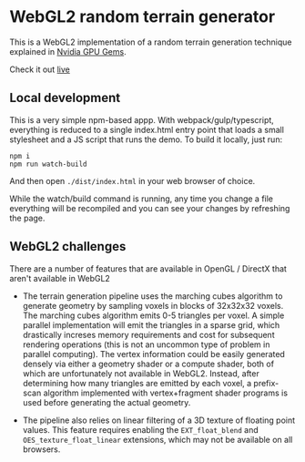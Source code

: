 # WebGL2 random terrain generator

This is a WebGL2 implementation of a random terrain generation technique explained in [Nvidia GPU Gems](https://developer.nvidia.com/gpugems/gpugems3/part-i-geometry/chapter-1-generating-complex-procedural-terrains-using-gpu).

Check it out [live](https://www.googe.com)

## Local development

This is a very simple npm-based appp. With webpack/gulp/typescript, everything is reduced to a single index.html entry point that loads a small stylesheet and a JS script that runs the demo. To build it locally, just run:

```
npm i
npm run watch-build
```

And then open `./dist/index.html` in your web browser of choice.

While the watch/build command is running, any time you change a file everything will be recompiled and you can see your changes by refreshing the page.

## WebGL2 challenges

There are a number of features that are available in OpenGL / DirectX that aren't available in WebGL2

- The terrain generation pipeline uses the marching cubes algorithm to generate geometry by sampling voxels in blocks of 32x32x32 voxels. The marching cubes algorithm emits 0-5 triangles per voxel. A simple parallel implementation will emit the triangles in a sparse grid, which drastically increses memory requirements and cost for subsequent rendering operations (this is not an uncommon type of problem in parallel computing). The vertex information could be easily generated densely via either a geometry shader or a compute shader, both of which are unfortunately not available in WebGL2. Instead, after determining how many triangles are emitted by each voxel, a prefix-scan algorithm implemented with vertex+fragment shader programs is used before generating the actual geometry. 

- The pipeline also relies on linear filtering of a 3D texture of floating point values. This feature requires enabling the `EXT_float_blend` and `OES_texture_float_linear` extensions, which may not be available on all browsers.
